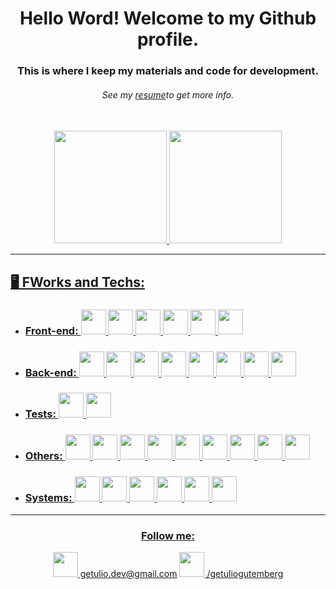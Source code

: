 <h1 align="center"> Hello Word! Welcome to my Github profile. </h1>
<h3 align="center">This is where I keep my materials and code for development.<br> <h6 align="center"><i>See my <a href="https://gitconnected.com/getuliogutemberg/resume" target="blank">resume</a>to get more info.</i></h6></h3>

<div align="center">
<a href="https://github.com/getuliogutemberg" /><br>
<img height="180em" src="https://github-readme-stats.vercel.app/api?username=getuliogutemberg&show_icons=true&theme=algolia&include_all_commits=true&count_private=true"/>
<img height="180em" src="https://github-readme-stats.vercel.app/api/top-langs/?username=getuliogutemberg&layout=compact&langs_count=16&theme=algolia"/>
</div>

<!-- - 📓 See also my <a href="#" target="blank">Portfolio</a> to know my projects. -->
***

## 🖥️ FWorks and Techs:
 - ### Front-end:   <img src="https://cdn.jsdelivr.net/gh/devicons/devicon/icons/html5/html5-plain-wordmark.svg" width="40" height="40"/>  <img src="https://cdn.jsdelivr.net/gh/devicons/devicon/icons/css3/css3-plain-wordmark.svg" width="40" height="40"/>  <img src="https://cdn.jsdelivr.net/gh/devicons/devicon/icons/javascript/javascript-plain.svg" width="40" height="40"/>  <img src="https://cdn.jsdelivr.net/gh/devicons/devicon/icons/react/react-original-wordmark.svg" width="40" height="40"/>  <img src="https://cdn.jsdelivr.net/gh/devicons/devicon/icons/redux/redux-original.svg" width="40" height="40"/>  <img src="https://cdn.jsdelivr.net/gh/devicons/devicon/icons/bootstrap/bootstrap-plain-wordmark.svg" width="40" height="40"/> 
 
 - ### Back-end:   <img src="https://cdn.jsdelivr.net/gh/devicons/devicon/icons/mysql/mysql-original-wordmark.svg" width="40" height="40"/>    <img src="https://cdn.jsdelivr.net/gh/devicons/devicon/icons/docker/docker-plain-wordmark.svg" width="40" height="40"/>  <img src="https://cdn.jsdelivr.net/gh/devicons/devicon/icons/mongodb/mongodb-plain-wordmark.svg" width="40" height="40"/>  <img src="https://cdn.jsdelivr.net/gh/devicons/devicon/icons/nodejs/nodejs-plain-wordmark.svg"  width="40" height="40"/>  <img src="https://cdn.jsdelivr.net/gh/devicons/devicon/icons/php/php-original.svg" width="40" height="40"/>  <img src="https://cdn.jsdelivr.net/gh/devicons/devicon/icons/sequelize/sequelize-original.svg" width="40" height="40"/>  <img src="https://cdn.jsdelivr.net/gh/devicons/devicon/icons/socketio/socketio-original-wordmark.svg" width="40" height="40"/>  <img src="https://cdn.jsdelivr.net/gh/devicons/devicon/icons/express/express-original.svg" width="40" height="40"/>

 - ### Tests:   <img src="https://cdn.jsdelivr.net/gh/devicons/devicon/icons/jest/jest-plain.svg" width="40" height="40" />  <img src="https://cdn.jsdelivr.net/gh/devicons/devicon/icons/mocha/mocha-plain.svg" width="40" height="40"/>

 - ### Others: <img src="https://cdn.jsdelivr.net/gh/devicons/devicon/icons/laravel/laravel-plain-wordmark.svg" width="40" height="40" />  <img src="https://cdn.jsdelivr.net/gh/devicons/devicon/icons/apache/apache-plain-wordmark.svg" width="40" height="40"/>  <img src="https://cdn.jsdelivr.net/gh/devicons/devicon/icons/arduino/arduino-original-wordmark.svg" width="40" height="40"/>  <img src="https://cdn.jsdelivr.net/gh/devicons/devicon/icons/bash/bash-plain.svg" width="40" height="40"/>  <img src="https://cdn.jsdelivr.net/gh/devicons/devicon/icons/composer/composer-original.svg" width="40" height="40"/>  <img src="https://cdn.jsdelivr.net/gh/devicons/devicon/icons/git/git-plain.svg" width="40" height="40"/>  <img src="https://cdn.jsdelivr.net/gh/devicons/devicon/icons/github/github-original-wordmark.svg"  width="40" height="40"/>  <img src="https://cdn.jsdelivr.net/gh/devicons/devicon/icons/heroku/heroku-plain-wordmark.svg" width="40" height="40"/>  <img src="https://cdn.jsdelivr.net/gh/devicons/devicon/icons/raspberrypi/raspberrypi-original.svg" width="40" height="40"/>
 
 - ### Systems: <img src="https://cdn.jsdelivr.net/gh/devicons/devicon/icons/slack/slack-original.svg" width="40" height="40"/>  <img src="https://cdn.jsdelivr.net/gh/devicons/devicon/icons/trello/trello-plain.svg" width="40" height="40"/>  <img src="https://cdn.jsdelivr.net/gh/devicons/devicon/icons/visualstudio/visualstudio-plain.svg" width="40" height="40"/>  <img src="https://cdn.jsdelivr.net/gh/devicons/devicon/icons/vscode/vscode-original.svg" width="40" height="40"/>  <img src="https://cdn.jsdelivr.net/gh/devicons/devicon/icons/windows8/windows8-original.svg" width="40" height="40"/> <img src="https://cdn.jsdelivr.net/gh/devicons/devicon/icons/linux/linux-original.svg" width="40" height="40"/>
****

<!-- <h3>Follow me:</h3> <a href="https://www.instagram.com/getuliogutemberg/" target="_blank"><img src="https://upload.wikimedia.org/wikipedia/commons/5/58/Instagram-Icon.png" target="_blank" width="40" height="40">  @getuliogutemberg</a> <a href = "mailto:getulio.dev@gmail.com"><img src="https://www.designbust.com/download/1024/png/email_icon_transparent512.png" target="_blank" width="40" height="40">  getulio.dev@gmail.com</a> <a href="https://www.linkedin.com/in/getuliogutemberg/" target="_blank"><img src="https://cdn-icons-png.flaticon.com/512/174/174857.png" target="_blank" width="40" height="40">  /getuliogutemberg</a> -->

<div align="center">
<h3>Follow me:</h3> <a href = "mailto:getulio.dev@gmail.com"><img src="https://www.designbust.com/download/1024/png/email_icon_transparent512.png" target="_blank" width="40" height="40">  getulio.dev@gmail.com</a> <a href="https://www.linkedin.com/in/getuliogutemberg/" target="_blank"><img src="https://cdn-icons-png.flaticon.com/512/174/174857.png" target="_blank" width="40" height="40">  /getuliogutemberg</a>
</div>
